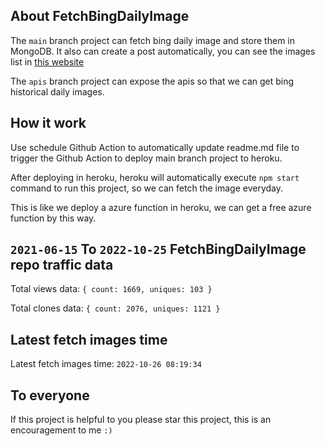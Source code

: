 ## About FetchBingDailyImage

The `main` branch project can fetch bing daily image and store them in MongoDB.
It also can create a post automatically, you can see the images list in [this website](https://oursalbum.netlify.app)

The `apis` branch project can expose the apis so that we can get bing historical daily images.

## How it work

Use schedule Github Action to automatically update readme.md file to trigger the Github Action to deploy main branch project to heroku.

After deploying in heroku, heroku will automatically execute `npm start` command to run this project, so we can fetch the image everyday.

This is like we deploy a azure function in heroku, we can get a free azure function by this way.

## `2021-06-15` To `2022-10-25` FetchBingDailyImage repo traffic data

Total views data: `{ count: 1669, uniques: 103 }`

Total clones data: `{ count: 2076, uniques: 1121 }`

## Latest fetch images time

Latest fetch images time: `2022-10-26 08:19:34`

## To everyone

If this project is helpful to you please star this project, this is an encouragement to me `:)`




